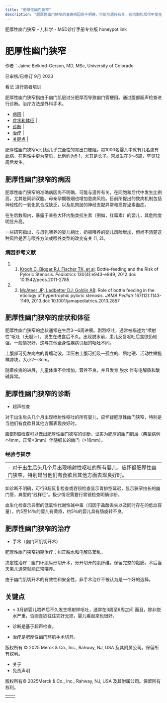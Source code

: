 ```yaml
---
title: "肥厚性幽门狭窄"
description: "肥厚性幽门狭窄的准确病因尚不明确，可能与遗传有关，在同胞和后代中发生比例高，尤其是同卵双胎。母亲孕期吸烟也增加患病风险。目前所提出的致病机制包括神经性的一氧化氮合成缺乏，以及肌肉层的神经支配异常和高胃泌素血症。"
---
```


﻿肥厚性幽门狭窄 \- 儿科学 \- MSD诊疗手册专业版 honeypot link

# 肥厚性幽门狭窄

作者：Jaime Belkind-Gerson, MD, MSc, University of Colorado

已审核/已修订 9月 2023

看法 进行患者培训

肥厚性幽门狭窄指由于幽门肌层过分肥厚而导致幽门管梗阻。通过腹部超声检查进行诊断。治疗方法是外科手术。

- [病因](#病因_v29302955_zh) \|
- [症状和体征](#症状和体征_v29302958_zh) \|
- [诊断](#诊断_v29302962_zh) \|
- [治疗](#治疗_v29302975_zh) \|
- [关键点](#关键点_v29302982_zh) \|

肥厚性幽门狭窄可引起几乎完全性的胃出口梗阻。每1000名婴儿中就有几名患有此病，在男性中更为常见，比例约为5:1，尤其是长子。常发生在3～6周，罕见12周后发生。

## 肥厚性幽门狭窄的病因

肥厚性幽门狭窄的准确病因尚不明确，可能与遗传有关，在同胞和后代中发生比例高，尤其是同卵双胎。母亲孕期吸烟也增加患病风险。目前所提出的致病机制包括神经性的一氧化氮合成缺乏，以及肌肉层的神经支配异常和高胃泌素血症。

在生后数周内，暴露于某些大环内酯类抗生素（例如，红霉素）的婴儿，其危险度明显升高。

一些研究指出，与母乳喂养的婴儿相比，奶瓶喂养的婴儿风险增加，但尚不清楚这种风险是否与喂养方法或喂养类型的改变有关 (1, 2)。

### 病因参考文献

1. 1. [Krogh C, Biggar RJ, Fischer TK, et al](https://www.ncbi.nlm.nih.gov/pmc/articles/PMC3457615/): Bottle-feeding and the Risk of Pyloric Stenosis. _Pediatrics_ 130(4):e943-e949, 2012.doi: 10.1542/peds.2011-2785

2. 2. [McAteer JP, Ledbetter DJ, Goldin AB](https://pubmed.ncbi.nlm.nih.gov/24146084/): Role of bottle feeding in the etiology of hypertrophic pyloric stenosis. _JAMA Pediatr_ 167(12):1143-1149, 2013.doi: 10.1001/jamapediatrics.2013.2857


## 肥厚性幽门狭窄的症状和体征

肥厚性幽门狭窄的症状通常在生后3～6周进展。剧烈呕吐，通常被描述为“喷射性”呕吐（无胆汁），发生在进食后不久。出现脱水前，患儿反复呕吐后食欲仍较强，一般情况好，这与其他全身性疾病引起的呕吐不同。

上腹部可见左向右的胃蠕动波。深压右上腹可扪及一孤立的、质地硬、活动性橄榄样肿块，大小2～3cm。

随着疾病的进展，儿童体重不会增加，营养不良，并且发育 脱水 伴有电解质和酸碱异常。

## 肥厚性幽门狭窄的诊断

- 超声检查


对于出生后头几个月出现喷射性呕吐的所有婴儿，应怀疑肥厚性幽门狭窄，特别是当他们有食欲且其他方面表现良好时。

腹部B超检查可以做出肥厚性幽门狭窄的诊断，证实为肥厚的幽门肌层（典型病例≥4mm，正常<3mm）伴随细长的幽门（>16mm）。

### 经验与提示

|     |
| --- |
| - 对于出生后头几个月出现喷射性呕吐的所有婴儿，应怀疑肥厚性幽门狭窄，特别是当他们有食欲且其他方面表现良好时。 |

如诊断不明确，可行B超反复检查或吞钡检查显示胃排空延迟，显示狭窄拉长的幽门管，典型的“线样征”。极少情况需要行胃镜检查明确诊断。

血生化检查示典型的低氯性代谢性碱中毒（归因于盐酸丢失以及同时存在的低血容量）。约5至14％的婴儿有黄疸，约5％的婴儿具有肠旋转不良。

## 肥厚性幽门狭窄的治疗

- 手术（幽门环肌切开术）


肥厚性幽门狭窄初期治疗：纠正脱水和电解质紊乱。

决定性治疗：幽门环肌纵形切开术，分开切开的肌纤维，保留完整的黏膜。术后当天患儿通常就能正常喂养。

由于幽门肌切开术的有效性和安全性，非手术治疗不被认为是一个好的选择。

## 关键点

- < 3月龄婴儿喂养后不久发生喷射样呕吐，通常在3周至6周之间 而且，除非脱水严重，否则食欲往往完好无损，婴儿看起来也很好。

- 诊断是基于超声检查。

- 治疗是肥厚性幽门环肌手术切开。




版权所有 © 2025
Merck & Co., Inc., Rahway, NJ, USA 及其附属公司。保留所有权利。

- 关于
- 免责声明

版权所有© 2025Merck & Co., Inc., Rahway, NJ, USA 及其附属公司。保留所有权利。

|     |     |
| --- | --- |
|  |  |